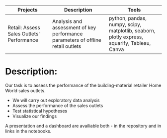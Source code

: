 | Projects   | Description                                                    | Tools |
|----------|------------------------------------------------------------|-------------|
|Retail: Assess Sales Outlets' Performance|Analysis and assessment of key performance parameters of offline retail outlets |python, pandas, numpy, scipy, matplotlib, seaborn, plotly express, squarify, Tableau, Canva|
# Description:

Our task is to assess the performance of the building-material retailer Home World sales outlets.

- We will carry out exploratory data analysis
- Assess the performance of the sales outlets
- Test statistical hypotheses
- Visualize our findings

A presentation and a dashboard are availiable both - in the repository and in links in the notebooks.

